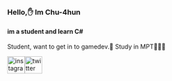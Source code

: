 ### Hello,✋ Im Chu-4hun
#### im a student and learn C#

Student, want to get in to gamedev.👾
Study in MPT👨‍👨‍👦



[<img src='https://cdn.jsdelivr.net/npm/simple-icons@3.0.1/icons/instagram.svg' alt='instagram' height='40'>](https://www.instagram.com/chu_chun008/)[<img src='https://cdn.jsdelivr.net/npm/simple-icons@3.0.1/icons/twitter.svg' alt='twitter' height='40'>](https://twitter.com/Chu_4hun)  
